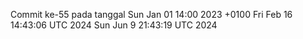 Commit ke-55 pada tanggal Sun Jan 01 14:00 2023 +0100
Fri Feb 16 14:43:06 UTC 2024
Sun Jun  9 21:43:19 UTC 2024
